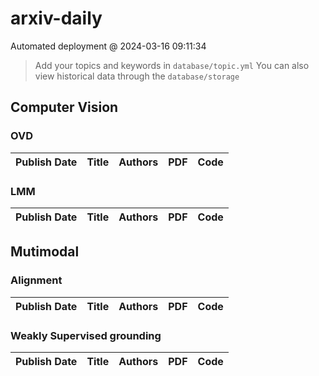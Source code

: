 # arxiv-daily
 Automated deployment @ 2024-03-16 09:11:34
> Add your topics and keywords in `database/topic.yml` 
> You can also view historical data through the `database/storage` 

## Computer Vision

### OVD
|Publish Date|Title|Authors|PDF|Code|
| :---: | :---: | :---: | :---: | :---: |

### LMM
|Publish Date|Title|Authors|PDF|Code|
| :---: | :---: | :---: | :---: | :---: |

## Mutimodal

### Alignment
|Publish Date|Title|Authors|PDF|Code|
| :---: | :---: | :---: | :---: | :---: |

### Weakly Supervised grounding
|Publish Date|Title|Authors|PDF|Code|
| :---: | :---: | :---: | :---: | :---: |
